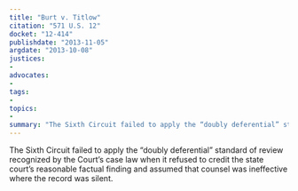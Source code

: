 ```yaml
---
title: "Burt v. Titlow"
citation: "571 U.S. 12"
docket: "12-414"
publishdate: "2013-11-05"
argdate: "2013-10-08"
justices:
- 
advocates:
- 
tags:
- 
topics:
- 
summary: "The Sixth Circuit failed to apply the “doubly deferential” standard of review recognized by the Court’s case law when it refused to credit the state court’s reasonable factual finding and assumed that counsel was ineffective where the record was silent."
---
```

The Sixth Circuit failed to apply the “doubly deferential” standard of review recognized by the Court’s case law when it refused to credit the state court’s reasonable factual finding and assumed that counsel was ineffective where the record was silent.

